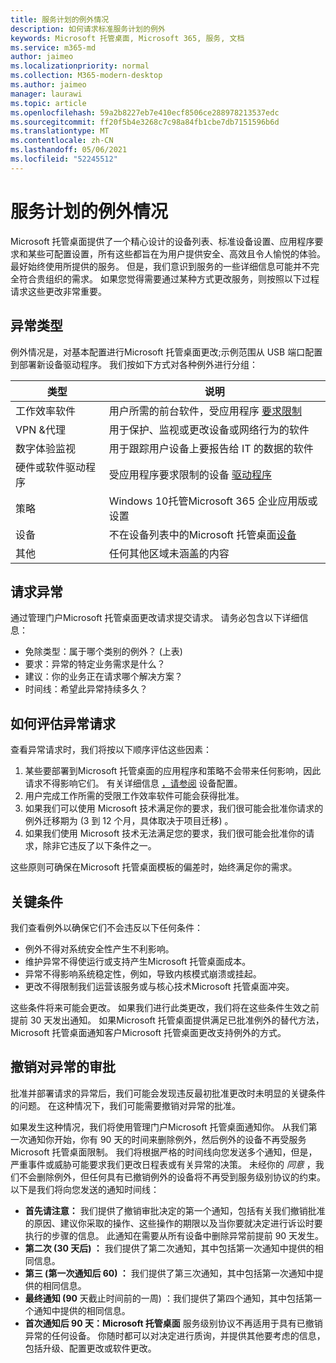 ```yaml
---
title: 服务计划的例外情况
description: 如何请求标准服务计划的例外
keywords: Microsoft 托管桌面, Microsoft 365, 服务, 文档
ms.service: m365-md
author: jaimeo
ms.localizationpriority: normal
ms.collection: M365-modern-desktop
ms.author: jaimeo
manager: laurawi
ms.topic: article
ms.openlocfilehash: 59a2b8227eb7e410ecf8506ce288978213537edc
ms.sourcegitcommit: ff20f5b4e3268c7c98a84fb1cbe7db7151596b6d
ms.translationtype: MT
ms.contentlocale: zh-CN
ms.lasthandoff: 05/06/2021
ms.locfileid: "52245512"
---
```

# <a name="exceptions-to-the-service-plan"></a>服务计划的例外情况

Microsoft 托管桌面提供了一个精心设计的设备列表、标准设备[](device-policies.md)设置、应用程序要求和某些可配置设置[](../working-with-managed-desktop/config-setting-overview.md)，所有这些都旨在为用户提供安全、高效且令人愉悦的体验。 最好始终使用所提供的服务。 但是，我们意识到服务的一些详细信息可能并不完全符合贵组织的需求。 如果您觉得需要通过某种方式更改服务，则按照以下过程请求这些更改非常重要。
 
## <a name="types-of-exceptions"></a>异常类型

例外情况是，对基本配置进行Microsoft 托管桌面更改;示例范围从 USB 端口配置到部署新设备驱动程序。 我们按如下方式对各种例外进行分组：

|类型  |说明  |
|---------|---------|
|工作效率软件     |  用户所需的前台软件，受应用程序 [要求限制](mmd-app-requirements.md)       |
|VPN &代理     |  用于保护、监视或更改设备或网络行为的软件       |
|数字体验监视     |  用于跟踪用户设备上要报告给 IT 的数据的软件       |
|硬件或软件驱动程序     |   受应用程序要求限制的设备 [驱动程序](mmd-app-requirements.md)      |
|策略     | Windows 10托管Microsoft 365 企业应用版或设置        |
|设备     | 不在设备列表中的Microsoft 托管桌面[设备](device-list.md)        |
|其他     |  任何其他区域未涵盖的内容       |
 
## <a name="request-an-exception"></a>请求异常

通过管理门户Microsoft 托管桌面更改请求提交请求。 请务必包含以下详细信息：

- 免除类型：属于哪个类别的例外？  (上表) 
- 要求：异常的特定业务需求是什么？
- 建议：你的业务正在请求哪个解决方案？
- 时间线：希望此异常持续多久？ 

## <a name="how-we-assess-an-exception-request"></a>如何评估异常请求

查看异常请求时，我们将按以下顺序评估这些因素：
 
1. 某些要部署到Microsoft 托管桌面的应用程序和策略不会带来任何影响，因此请求不得影响它们。 有关详细信息 [，请参阅](device-policies.md) 设备配置。
2. 用户完成工作所需的受限工作效率软件可能会获得批准。 
3. 如果我们可以使用 Microsoft 技术满足你的要求，我们很可能会批准你请求的例外迁移期为 (3 到 12 个月，具体取决于项目迁移) 。
4. 如果我们使用 Microsoft 技术无法满足您的要求，我们很可能会批准你的请求，除非它违反了以下条件之一。  

这些原则可确保在Microsoft 托管桌面模板的偏差时，始终满足你的需求。 

## <a name="key-conditions"></a>关键条件

我们查看例外以确保它们不会违反以下任何条件：

- 例外不得对系统安全性产生不利影响。 
- 维护异常不得使运行或支持产生Microsoft 托管桌面成本。
- 异常不得影响系统稳定性，例如，导致内核模式崩溃或挂起。
- 更改不得限制我们运营该服务或与核心技术Microsoft 托管桌面冲突。

这些条件将来可能会更改。 如果我们进行此类更改，我们将在这些条件生效之前提前 30 天发出通知。  如果Microsoft 托管桌面提供满足已批准例外的替代方法，Microsoft 托管桌面通知客户Microsoft 托管桌面更改支持例外的方式。 

## <a name="revoking-approval-for-an-exception"></a>撤销对异常的审批

批准并部署请求的异常后，我们可能会发现违反最初批准更改时未明显的关键条件的问题。 在这种情况下，我们可能需要撤销对异常的批准。
 
如果发生这种情况，我们将使用管理门户Microsoft 托管桌面通知你。 从我们第一次通知你开始，你有 90 天的时间来删除例外，然后例外的设备不再受服务Microsoft 托管桌面限制。 我们将根据严格的时间线向您发送多个通知，但是，严重事件或威胁可能要求我们更改日程表或有关异常的决策。 未经你的 *同意* ，我们不会删除例外，但任何具有已撤销例外的设备将不再受到服务级别协议的约束。 以下是我们将向您发送的通知时间线：

- **首先请注意：** 我们提供了撤销审批决定的第一个通知，包括有关我们撤销批准的原因、建议你采取的操作、这些操作的期限以及当你要就决定进行诉讼时要执行的步骤的信息。 此通知在需要从所有设备中删除异常前提前 90 天发生。 
- **第二次 (30 天后) ：** 我们提供了第二次通知，其中包括第一次通知中提供的相同信息。 
- **第三 (第一次通知后 60) ：** 我们提供了第三次通知，其中包括第一次通知中提供的相同信息。 
- **最终通知 (90** 天截止时间前的一周) ：我们提供了第四个通知，其中包括第一个通知中提供的相同信息。
- **首次通知后 90 天：Microsoft 托管桌面** 服务级别协议不再适用于具有已撤销异常的任何设备。 你随时都可以对决定进行质询，并提供其他要考虑的信息，包括升级、配置更改或软件更改。 


